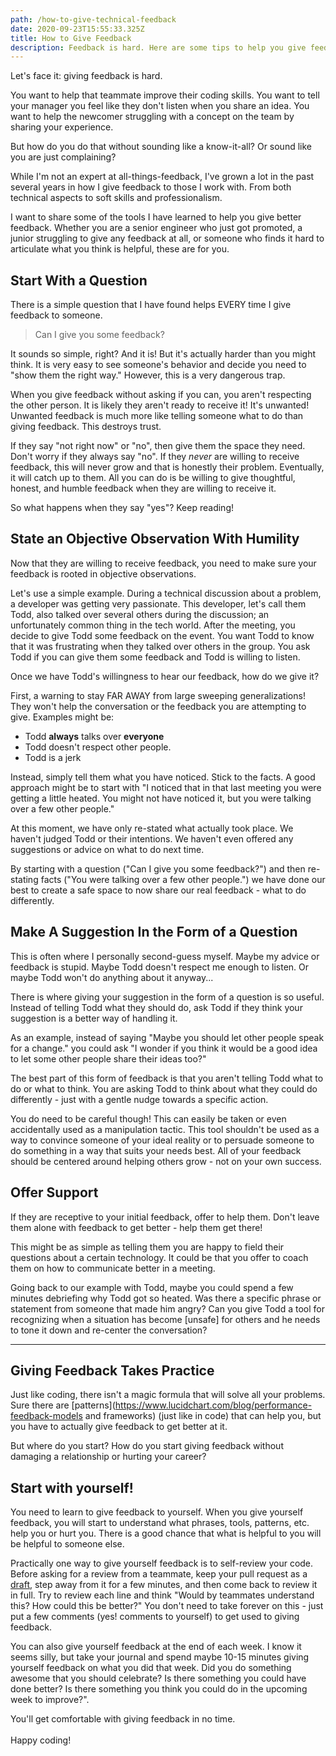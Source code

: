 ```yaml
---
path: /how-to-give-technical-feedback
date: 2020-09-23T15:55:33.325Z
title: How to Give Feedback
description: Feedback is hard. Here are some tips to help you give feedback well.
---
```

Let's face it: giving feedback is hard. 

You want to help that teammate improve their coding skills. You want to tell your manager you feel like they don't listen when you share an idea. You want to help the newcomer struggling with a concept on the team by sharing your experience.

But how do you do that without sounding like a know-it-all? Or sound like you are just complaining? 

While I'm not an expert at all-things-feedback, I've grown a lot in the past several years in how I give feedback to those I work with. From both technical aspects to soft skills and professionalism. 

I want to share some of the tools I have learned to help you give better feedback. Whether you are a senior engineer who just got promoted, a junior struggling to give any feedback at all, or someone who finds it hard to articulate what you think is helpful, these are for you.

## Start With a Question

There is a simple question that I have found helps EVERY time I give feedback to someone. 

> Can I give you some feedback?

It sounds so simple, right? And it is! But it's actually harder than you might think. It is very easy to see someone's behavior and decide you need to "show them the right way." However, this is a very dangerous trap. 

When you give feedback without asking if you can, you aren't respecting the other person. It is likely they aren't ready to receive it! It's unwanted! Unwanted feedback is much more like telling someone what to do than giving feedback. This destroys trust.

If they say "not right now" or "no", then give them the space they need. Don't worry if they always say "no". If they *never* are willing to receive feedback, this will never grow and that is honestly their problem. Eventually, it will catch up to them. All you can do is be willing to give thoughtful, honest, and humble feedback when they are willing to receive it.

So what happens when they say "yes"? Keep reading!

## State an Objective Observation With Humility

Now that they are willing to receive feedback, you need to make sure your feedback is rooted in objective observations. 

Let's use a simple example. During a technical discussion about a problem, a developer was getting very passionate. This developer, let's call them Todd, also talked over several others during the discussion;  an unfortunately common thing in the tech world. After the meeting, you decide to give Todd some feedback on the event. You want Todd to know that it was frustrating when they talked over others in the group. You ask Todd if you can give them some feedback and Todd is willing to listen.

Once we have Todd's willingness to hear our feedback, how do we give it?

First, a warning to stay FAR AWAY from large sweeping generalizations! They won't help the conversation or the feedback you are attempting to give. Examples might be:

* Todd **always** talks over **everyone** 
* Todd doesn't respect other people.
* Todd is a jerk

Instead, simply tell them what you have noticed. Stick to the facts. A good approach might be to start with "I noticed that in that last meeting you were getting a little heated. You might not have noticed it, but you were talking over a few other people."

At this moment, we have only re-stated what actually took place. We haven't judged Todd or their intentions. We haven't even offered any suggestions or advice on what to do next time. 

By starting with a question ("Can I give you some feedback?") and then re-stating facts ("You were talking over a few other people.") we have done our best to create a safe space to now share our real feedback - what to do differently.

## Make A Suggestion In the Form of a Question

This is often where I personally second-guess myself. Maybe my advice or feedback is stupid. Maybe Todd doesn't respect me enough to listen. Or maybe Todd won't do anything about it anyway...

There is where giving your suggestion in the form of a question is so useful. Instead of telling Todd what they should do, ask Todd if they think your suggestion is a better way of handling it. 

As an example, instead of saying "Maybe you should let other people speak for a change." you could ask "I wonder if you think it would be a good idea to let some other people share their ideas too?" 

The best part of this form of feedback is that you aren't telling Todd what to do or what to think. You are asking Todd to think about what they could do differently - just with a gentle nudge towards a specific action. 

You do need to be careful though! This can easily be taken or even accidentally used as a manipulation tactic. This tool shouldn't be used as a way to convince someone of your ideal reality or to persuade someone to do something in a way that suits your needs best. All of your feedback should be centered around helping others grow - not on your own success.

## Offer Support

If they are receptive to your initial feedback, offer to help them. Don't leave them alone with feedback to get better - help them get there! 

This might be as simple as telling them you are happy to field their questions about a certain technology. It could be that you offer to coach them on how to communicate better in a meeting. 

Going back to our example with Todd, maybe you could spend a few minutes debriefing why Todd got so heated. Was there a specific phrase or statement from someone that made him angry? Can you give Todd a tool for recognizing when a situation has become \[unsafe] for others and he needs to tone it down and re-center the conversation?

- - -

## Giving Feedback Takes Practice

Just like coding, there isn't a magic formula that will solve all your problems. Sure there are \[patterns](https://www.lucidchart.com/blog/performance-feedback-models and frameworks) (just like in code) that can help you, but you have to actually give feedback to get better at it.

But where do you start? How do you start giving feedback without damaging a relationship or hurting your career? 

## Start with yourself!

You need to learn to give feedback to yourself. When you give yourself feedback, you will start to understand what phrases, tools, patterns, etc. help you or hurt you. There is a good chance that what is helpful to you will be helpful to someone else. 

Practically one way to give yourself feedback is to self-review your code. Before asking for a review from a teammate, keep your pull request as a [draft](https://github.blog/2019-02-14-introducing-draft-pull-requests/), step away from it for a few minutes, and then come back to review it in full. Try to review each line and think "Would by teammates understand this? How could this be better?" You don't need to take forever on this - just put a few comments (yes! comments to yourself) to get used to giving feedback.

You can also give yourself feedback at the end of each week. I know it seems silly, but take your journal and spend maybe 10-15 minutes giving yourself feedback on what you did that week. Did you do something awesome that you should celebrate? Is there something you could have done better? Is there something you think you could do in the upcoming week to improve?". 

You'll get comfortable with giving feedback in no time.\
\
Happy coding!